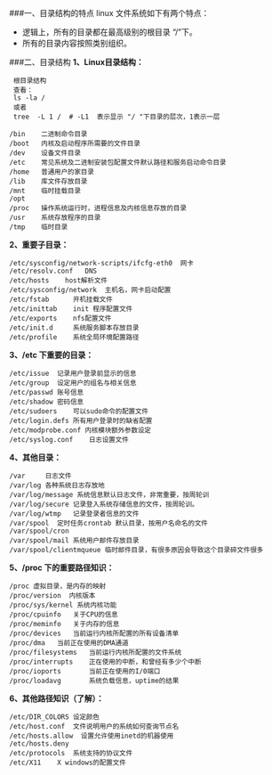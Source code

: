 ###一、目录结构的特点
linux 文件系统如下有两个特点：
 - 逻辑上，所有的目录都在最高级别的根目录 “/”下。
 - 所有的目录内容按照类别组织。

###二、目录结构
**1、Linux目录结构：**

	 根目录结构
	 查看：
	 ls -la /
	 或者
	 tree  -L 1 /  # -L1  表示显示 "/ "下目录的层次，1表示一层 

	/bin 	二进制命令目录
	/boot 	内核及启动程序所需要的文件目录
	/dev  	设备文件目录
	/etc   	常见系统及二进制安装包配置文件默认路径和服务启动命令目录
	/home	普通用户的家目录
	/lib	库文件存放目录
	/mnt	临时挂载目录
	/opt	
	/proc   操作系统运行时，进程信息及内核信息存放的目录
	/usr 	系统存放程序的目录
	/tmp	临时目录
 


**2、重要子目录：**


	/etc/sysconfig/network-scripts/ifcfg-eth0  网卡
	/etc/resolv.conf   DNS
	/etc/hosts    host解析文件
	/etc/sysconfig/network  主机名，网卡启动配置
	/etc/fstab  	开机挂载文件
	/etc/inittab 	init 程序配置文件
	/etc/exports	nfs配置文件
	/etc/init.d  	系统服务脚本存放目录
	/etc/profile	系统全局环境配置路径
	
**3、/etc 下重要的目录：**

	/etc/issue 	记录用户登录前显示的信息
	/etc/group	设定用户的组名与相关信息
	/etc/passwd	账号信息
	/etc/shadow	密码信息
	/etc/sudoers	可以sudo命令的配置文件
	/etc/login.defs	所有用户登录时的缺省配置
	/etc/modprobe.conf 内核模块额外参数设定
	/etc/syslog.conf	日志设置文件
	
**4、其他目录：**

	/var	 日志文件
	/var/log 各种系统日志存放地
	/var/log/message 系统信息默认日志文件，非常重要，按周轮训
	/var/log/secure 记录登入系统存储信息的文件，按周轮训。
	/var/log/wtmp	记录登录者信息的文件
	/var/spool	定时任务crontab 默认目录，按用户名命名的文件
	/var/spool/cron	
	/var/spool/mail	系统用户邮件存放目录
	/var/spool/clientmqueue	临时邮件目录，有很多原因会导致这个目录碎文件很多

**5、/proc 下的重要路径知识：**

	/proc 虚拟目录，是内存的映射
	/proc/version  内核版本
	/proc/sys/kernel 系统内核功能
	/proc/cpuinfo   关于CPU的信息
	/proc/meminfo   关于内存的信息
	/proc/devices	当前运行内核所配置的所有设备清单
	/proc/dma	当前正在使用的DMA通道
	/proc/filesystems	当前运行内核所配置的文件系统
	/proc/interrupts	正在使用的中断，和曾经有多少个中断
	/proc/ioports		当前正在使用的I/0端口
	/proc/loadavg 		系统负载信息，uptime的结果
	
**6、其他路径知识（了解）：**

	/etc/DIR_COLORS 设定颜色
	/etc/host.conf 	文件说明用户的系统如何查询节点名
	/etc/hosts.allow  设置允许使用inetd的机器使用
	/etc/hosts.deny
	/etc/protocols	系统支持的协议文件	
	/etc/X11	X windows的配置文件

